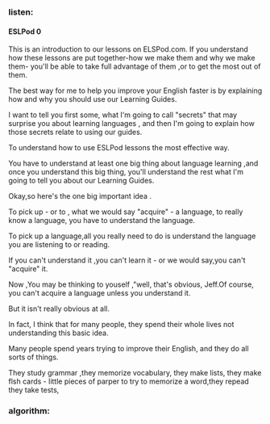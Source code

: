 ### listen:  
#### ESLPod 0
 This is an introduction to our lessons on ELSPod.com. If you understand how these lessons are put together-how we make them and why we make them- you'll be able to take full advantage of them ,or to get the most out of them.  
 
 The best way for me to help you  improve your English faster is by explaining how and why you should use our Learning Guides.
 
 I want to tell you first some, what I'm going to call "secrets" that may surprise you about learning languages , and then I'm going to explain how those secrets relate to using  our guides.
 
To understand how to use ESLPod lessons the most effective way. 

You have to understand at least one big thing about language learning ,and once you understand this big thing, you'll understand the rest what I'm going to  tell you about our Learning Guides.

Okay,so here's the one big important idea .

To pick up - or to , what we would  say "acquire" - a language, to really know a language, you have to understand the language.

To pick up a language,all you really need to do is understand the language you are listening to or reading.

If you can't understand it ,you can't learn it - or we would say,you can't "acquire" it.

Now ,You may be thinking to youself ,"well, that's obvious, Jeff.Of course, you can't acquire a language unless you understand it.

But it isn't really obvious at all.

In fact, I think that for many people, they spend their whole lives not understanding this basic idea.

Many people spend years trying to improve their English, and they do all sorts of things.

They study grammar ,they memorize vocabulary, they make lists, 
they make flsh cards - little pieces of parper to try to memorize a word,they repead  they take tests,



### algorithm:

